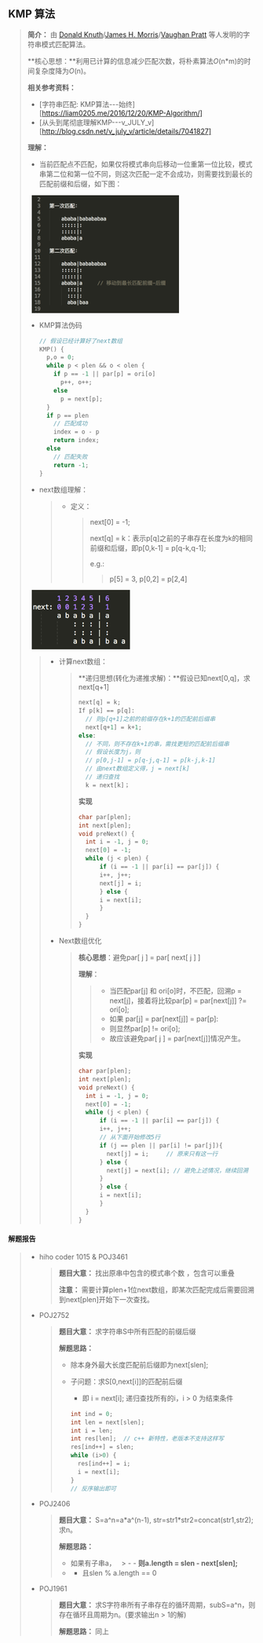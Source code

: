 ## KMP 算法

> **简介：** 由 [Donald Knuth](https://en.wikipedia.org/wiki/Donald_Knuth)/[James H. Morris](https://en.wikipedia.org/wiki/James_H._Morris)/[Vaughan Pratt](https://en.wikipedia.org/wiki/Vaughan_Pratt) 等人发明的字符串模式匹配算法。
>
> **核心思想：**利用已计算的信息减少匹配次数，将朴素算法*O*(n\*m)的时间复杂度降为*O*(n)。
>
> **相关参考资料：**
>
> - [字符串匹配: KMP算法---始终][https://liam0205.me/2016/12/20/KMP-Algorithm/]
> - [从头到尾彻底理解KMP---v_JULY_v][http://blog.csdn.net/v_july_v/article/details/7041827]
>
> **理解：** 
>
> - 当前匹配点不匹配，如果仅将模式串向后移动一位重第一位比较，模式串第二位和第一位不同，则这次匹配一定不会成功，则需要找到最长的匹配前缀和后缀，如下图：
>
>   <img src="https://github.com/shuyuFranky/coding/blob/master/img/img1.png" alt="此处应该有图片" width="300px" align="middle"></img>
>
> - KMP算法伪码
>
>   ```c++
>   // 假设已经计算好了next数组
>   KMP() {
>     p,o = 0;
>     while p < plen && o < olen {
>       if p == -1 || par[p] = ori[o]
>         p++, o++;
>       else
>         p = next[p];
>     }
>     if p == plen
>       // 匹配成功
>       index = o - p
>       return index;
>     else
>       // 匹配失败
>       return -1;
>   }
>   ```
>
> - next数组理解：
>
>   > - 定义：
>   >
>   >   > next[0] = -1;
>   >   >
>   >   > next[q] = k：表示p[q]之前的子串存在长度为k的相同前缀和后缀，即p[0,k-1] = p[q-k,q-1];
>   >   >
>   >   > e.g.:
>   >   >
>   >   > > p[5] = 3, p[0,2] = p[2,4]
>   >   > >
>   <img src="https://github.com/shuyuFranky/coding/blob/master/img/img2.png" alt="此处应该有图片" width="200px" align="middle"></img>
>   >
>   > - 计算next数组：
>   >
>   >   > **递归思想(转化为递推求解)：**假设已知next[0,q]，求next[q+1]
>   >   >
>   >   > ```c++
>   >   > next[q] = k;
>   >   > If p[k] == p[q]:
>   >   > 	// 则p[q+1]之前的前缀存在k+1的匹配前后缀串
>   >   > 	next[q+1] = k+1;
>   >   > else:	
>   >   > 	// 不同，则不存在k+1的串，需找更短的匹配前后缀串
>   >   > 	// 假设长度为j，则
>   >   > 	// p[0,j-1] = p[q-j,q-1] = p[k-j,k-1]
>   >   > 	// 由next数组定义得，j = next[k]
>   >   > 	// 递归查找
>   >   > 	k = next[k]；
>   >   > ```
>   >   >
>   >   >  **实现**
>   >   >
>   >   > ```c++
>   >   > char par[plen];
>   >   > int next[plen];
>   >   > void preNext() {
>   >   >   int i = -1, j = 0;
>   >   >   next[0] = -1;
>   >   >   while (j < plen) {
>   >   >   	if (i == -1 || par[i] == par[j]) {
>   >   >       i++, j++;
>   >   >       next[j] = i;
>   >   >   	} else {
>   >   >       i = next[i];
>   >   >   	}  
>   >   >   }
>   >   > }
>   >   > ```
>   >
>   > - Next数组优化
>   >
>   >   > **核心思想**：避免par[ j ] = par[ next[ j ] ]
>   >   >
>   >   > **理解**：
>   >   >
>   >   > > - 当匹配par[j] 和 ori[o]时，不匹配，回溯p = next[j]，接着将比较par[p] = par[next[j]] ?= ori[o];
>   >   > > - 如果 par[j] = par[next[j]] = par[p]:
>   >   > > - 则显然par[p] != ori[o];
>   >   > > - 故应该避免par[ j ] = par[next[j]]情况产生。
>   >   >
>   >   > **实现**
>   >   >
>   >   > ```c++
>   >   > char par[plen];
>   >   > int next[plen];
>   >   > void preNext() {
>   >   >   int i = -1, j = 0;
>   >   >   next[0] = -1;
>   >   >   while (j < plen) {
>   >   >   	if (i == -1 || par[i] == par[j]) {
>   >   >       i++, j++;
>   >   >       // 从下面开始修改5行
>   >   >       if (j == plen || par[i] != par[j]){
>   >   >         next[j] = i;     // 原来只有这一行
>   >   >       } else {
>   >   >         next[j] = next[i]; // 避免上述情况，继续回溯
>   >   >       }
>   >   >   	} else {
>   >   >       i = next[i];
>   >   >   	}  
>   >   >   }
>   >   > }
>   >   > ```

#### 解题报告

> - hiho coder 1015	&	POJ3461
>
>   > **题目大意：** 找出原串中包含的模式串个数 ，包含可以重叠
>   >
>   > **注意：** 需要计算plen+1位next数组，即某次匹配完成后需要回溯到next[plen]开始下一次查找。
>
> - POJ2752
>
>   > **题目大意：** 求字符串S中所有匹配的前缀后缀
>   >
>   > **解题思路：**
>   >
>   > - 除本身外最大长度匹配前后缀即为next[slen];
>   >
>   > - 子问题：求S[0,next[i]]的匹配前后缀
>   >
>   >   - 即 i = next[i]; 递归查找所有的i，i > 0 为结束条件
>   >
>   >   ```c++
>   >   int ind = 0;
>   >   int len = next[slen];
>   >   int i = len;
>   >   int res[len];  // c++ 新特性，老版本不支持这样写
>   >   res[ind++] = slen;
>   >   while (i>0) {
>   >     res[ind++] = i;
>   >     i = next[i];
>   >   }
>   >   // 反序输出即可
>   >   ```
>
> - POJ2406
>
>   > **题目大意：** S=a^n=a\*a^(n-1), str=str1\*str2=concat(str1,str2); 求n。
>   >
>   > **解题思路：**
>   >
>   > - 如果有子串a，
>   > - - **则a.length = slen - next[slen];**
>   > - - 且slen % a.length == 0
>
> - POJ1961
>
>   > **题目大意：** 求S字符串所有子串存在的循环周期，subS=a^n，则存在循环且周期为n。(要求输出n > 1的解)
>   >
>   > **解题思路：** 同上

